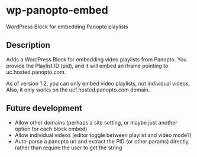 # wp-panopto-embed
WordPress Block for embedding Panopto playlists

## Description
Adds a WordPress Block for embedding video playlists from Panopto. You provide the Playlist ID (pid), and it will embed an iframe pointing to uc.hosted.panopto.com.

As of version 1.2, you can only embed video playlists, not individual videos. Also, it only works on the ucf.hosted.panopto.com domain.

## Future development
* Allow other domains (perhaps a site setting, or maybe just another option for each block embed)
* Allow individual videos (editor toggle between playlist and video mode?)
* Auto-parse a panopto url and extract the PID (or other params) directly, rather than require the user to get the string
